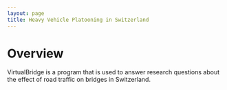 ```yaml
---
layout: page
title: Heavy Vehicle Platooning in Switzerland
---
```


# Overview

VirtualBridge is a program that is used to answer research questions about the effect of road traffic on bridges in Switzerland.
